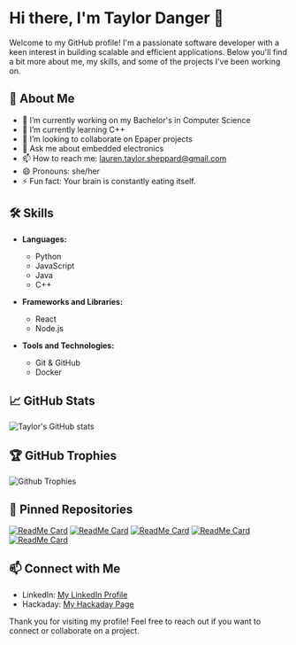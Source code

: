 # Hi there, I'm Taylor Danger 👋

Welcome to my GitHub profile! I'm a passionate software developer with a keen interest in building scalable and efficient applications. Below you'll find a bit more about me, my skills, and some of the projects I've been working on.

## 🚀 About Me

- 🔭 I’m currently working on my Bachelor's in Computer Science 
- 🌱 I’m currently learning C++
- 👯 I’m looking to collaborate on Epaper projects
- 💬 Ask me about embedded electronics
- 📫 How to reach me: lauren.taylor.sheppard@gmail.com
- 😄 Pronouns: she/her
- ⚡ Fun fact: Your brain is constantly eating itself.

## 🛠️ Skills

- **Languages:**
  - Python
  - JavaScript
  - Java
  - C++

- **Frameworks and Libraries:**
  - React
  - Node.js

- **Tools and Technologies:**
  - Git & GitHub
  - Docker
    
## 📈 GitHub Stats

![Taylor's GitHub stats](https://github-readme-stats.vercel.app/api?username=taylordanger&show_icons=true&theme=radical)

## 🏆 GitHub Trophies

![Github Trophies](https://github-profile-trophy.vercel.app/?username=taylordanger&theme=radical)

## 📌 Pinned Repositories

[![ReadMe Card](https://github-readme-stats.vercel.app/api/pin/?username=taylordanger&repo=ESP32-Virtualpet&theme=radical)](https://github.com/taylordanger/ESP32-Virtualpet)
[![ReadMe Card](https://github-readme-stats.vercel.app/api/pin/?username=taylordanger&repo=GxEPD-Multiple-Epaper-Screen-Example&theme=radical)](https://github.com/taylordanger/GxEPD-Multiple-Epaper-Screen-Example)
[![ReadMe Card](https://github-readme-stats.vercel.app/api/pin/?username=taylordanger&repo=terminull_b8sed&theme=radical)](https://github.com/taylordanger/terminull_b8sed)
[![ReadMe Card](https://github-readme-stats.vercel.app/api/pin/?username=taylordanger&repo=OpenWRT-proxmox&theme=radical)](https://github.com/taylordanger/OpenWRT-proxmox)
[![ReadMe Card](https://github-readme-stats.vercel.app/api/pin/?username=taylordanger&repo=pixgen&theme=radical)](https://github.com/taylordanger/pixgen)

## 📫 Connect with Me

- LinkedIn: [My LinkedIn Profile](https://www.linkedin.com/in/taylorsheppard/)
- Hackaday: [My Hackaday Page](https://hackaday.io/amandabynes)

Thank you for visiting my profile! Feel free to reach out if you want to connect or collaborate on a project.
